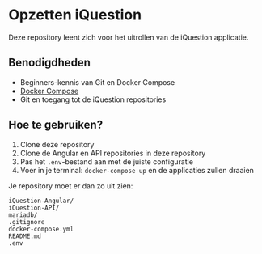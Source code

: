 # Opzetten iQuestion

Deze repository leent zich voor het uitrollen van de iQuestion applicatie.

## Benodigdheden

* Beginners-kennis van Git en Docker Compose
* [Docker Compose](https://docs.docker.com/compose/install/)
* Git en toegang tot de iQuestion repositories

## Hoe te gebruiken?

1. Clone deze repository
2. Clone de Angular en API repositories in deze repository
3. Pas het `.env`-bestand aan met de juiste configuratie
4. Voer in je terminal: `docker-compose up` en de applicaties zullen draaien

Je repository moet er dan zo uit zien:

```text
iQuestion-Angular/
iQuestion-API/
mariadb/
.gitignore
docker-compose.yml
README.md
.env
```

